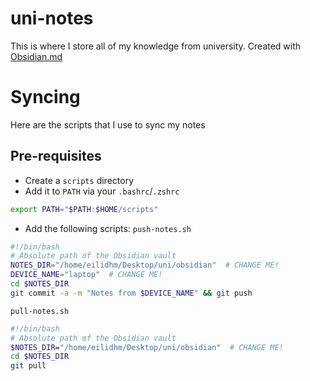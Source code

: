 # uni-notes
This is where I store all of my knowledge from university. Created with [Obsidian.md](https://obsidian.md/)

# Syncing
Here are the scripts that I use to sync my notes

## Pre-requisites
- Create a `scripts` directory
- Add it to `PATH` via your `.bashrc`/`.zshrc`
```bash
export PATH="$PATH:$HOME/scripts"
```
- Add the following scripts:
`push-notes.sh`
```bash
#!/bin/bash
# Absolute path of the Obsidian vault
NOTES_DIR="/home/eilidhm/Desktop/uni/obsidian"  # CHANGE ME!
DEVICE_NAME="laptop"  # CHANGE ME!
cd $NOTES_DIR
git commit -a -m "Notes from $DEVICE_NAME" && git push
```

`pull-notes.sh`
```bash
#!/bin/bash
# Absolute path of the Obsidian vault
$NOTES_DIR="/home/eilidhm/Desktop/uni/obsidian"  # CHANGE ME!
cd $NOTES_DIR
git pull
```